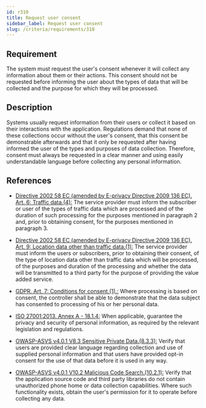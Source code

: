 ```yaml
---
id: r310
title: Request user consent
sidebar_label: Request user consent
slug: /criteria/requirements/310
---
```


## Requirement

The system
must request the user's consent
whenever it will collect any information
about them or their actions.
This consent should not be requested
before informing the user
about the types of data
that will be collected and the purpose
for which they will be processed.

## Description

Systems usually request information
from their users or collect it
based on their interactions
with the application.
Regulations demand
that none of these collections
occur without the user's consent,
that this consent be demonstrable afterwards
and that it only be requested
after having informed the user
of the types and purposes
of data collection.
Therefore,
consent must always be requested
in a clear manner
and using easily understandable language
before collecting any personal information.

## References

- [Directive 2002 58 EC (amended by E-privacy Directive 2009 136 EC). Art. 6:
  Traffic data.(4):](https://eur-lex.europa.eu/legal-content/EN/TXT/PDF/?uri=CELEX:02002L0058-20091219)
  The service provider must inform
  the subscriber or user
  of the types of traffic data
  which are processed and of the duration
  of such processing for the purposes mentioned
  in paragraph 2 and,
  prior to obtaining consent,
  for the purposes mentioned
  in paragraph 3.

- [Directive 2002 58 EC (amended by E-privacy Directive 2009 136 EC). Art. 9:
  Location data other than traffic data.(1):](https://eur-lex.europa.eu/legal-content/EN/TXT/PDF/?uri=CELEX:02002L0058-20091219)
  The service provider
  must inform the users or subscribers,
  prior to obtaining their consent,
  of the type of location data
  other than traffic data
  which will be processed,
  of the purposes and duration of the processing
  and whether the data will be transmitted
  to a third party for the purpose
  of providing the value added service.

- [GDPR. Art. 7: Conditions for consent.(1).:](https://gdpr-info.eu/art-7-gdpr/)
  Where processing is based on consent,
  the controller shall be able
  to demonstrate that the data subject
  has consented to processing
  of his or her personal data.

- [ISO 27001:2013. Annex A - 18.1.4:](https://www.iso.org/obp/ui/#iso:std:54534:en)
  When applicable,
  guarantee the privacy
  and security of personal information,
  as required by the relevant legislation
  and regulations.

- [OWASP-ASVS v4.0.1 V8.3 Sensitive Private Data.(8.3.3):](https://owasp.org/www-pdf-archive/OWASP_Application_Security_Verification_Standard_4.0-en.pdf)
  Verify that users
  are provided clear language regarding collection
  and use of supplied personal information
  and that users have provided opt-in consent
  for the use of that data
  before it is used in any way.

- [OWASP-ASVS v4.0.1 V10.2 Malicious Code Search.(10.2.1):](https://owasp.org/www-pdf-archive/OWASP_Application_Security_Verification_Standard_4.0-en.pdf)
  Verify that the application source code
  and third party libraries
  do not contain unauthorized phone home
  or data collection capabilities.
  Where such functionality exists,
  obtain the user's permission
  for it to operate
  before collecting any data.
